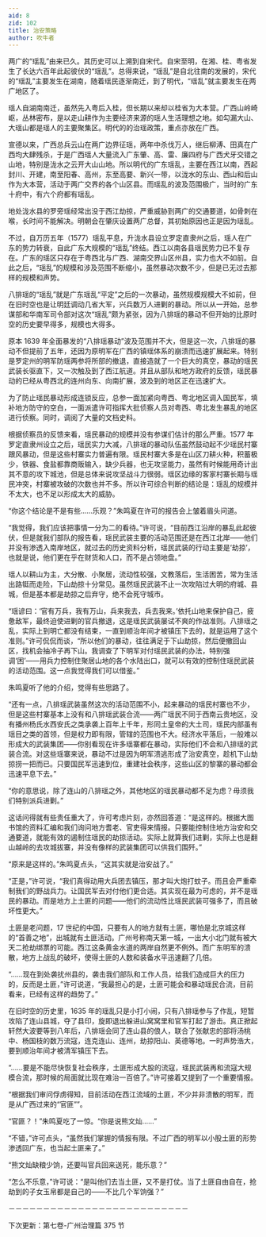 ```yaml
---
aid: 8
zid: 102
title: 治安策略
author: 吹牛者
---
```


两广的“瑶乱”由来已久。其历史可以上溯到自宋代。自宋至明，在湘、桂、粤省发生了长达六百年此起彼伏的“瑶乱”。总得来说，“瑶乱”是自北往南的发展的，宋代的“瑶乱”主要发生在湖南，随着瑶民逐渐南迁，到了明代，“瑶乱”就主要发生在两广地区了。

瑶人自湖南南迁，虽然先入粤后入桂，但长期以来却以桂省为大本营。广西山岭崎岖，丛林密布，是以走山耕作为主要经济来源的瑶人生活理想之地。如勾漏大山、大瑶山都是瑶人的主要聚集区。明代的的治瑶政策，重点亦放在广西。

宣德以来，广西总兵云山在两广边界征瑶，两年中杀伐万人，继后柳溥、田真在广西均大肆残杀，于是广西瑶人大量流入广东肇、高、雷、廉四府与广西犬牙交错之山地，特别是泷水之云开大山山地。所以明代的广东瑶乱，主要在西江以南，西起封川、开建，南至阳春、高州，东至高要、新兴一带，以泷水的东山、西山和后山作为大本营，活动于两广交界的各个山区县。而瑶乱的波及范围极广，当时的广东十府中，有六个府都有瑶乱。

地处泷水县的罗旁瑶经常出没于西江劫掠，严重威胁到两广的交通要道，如骨刺在喉，长时间不能解决。明朝会在肇庆设置两广总督，其初始原因也正是因为瑶乱。

不过，自万历五年（1577）瑶乱平息，升泷水县设立罗定直隶州之后，瑶人在广东的势力转衰，自此广东大规模的“瑶乱”终结。西江以南各县瑶民势力已不复存在。广东的瑶区只存在于粤西北与广西、湖南交界山区州县，实力也大不如前。自此之后，“瑶乱”的规模和涉及范围不断缩小，虽然暴动次数不少，但是已无过去那样的规模和声势。

八排瑶的“瑶乱”就是广东瑶乱“平定”之后的一次暴动，虽然规模规模大不如前，但在旧时空也是让明廷调动几省大军，兴兵数万人进剿的暴动。所以从一开始，总参谋部和华南军司令部对这次“瑶乱”颇为紧张，因为八排瑶的暴动不但开始的比原时空的历史要早得多，规模也大得多。

原本 1639 年全面暴发的“八排瑶暴动”波及范围并不大，但是这一次，八排瑶的暴动不但提前了五年，还因为原明军在广西的镇瑶体系的崩溃而迅速扩展起来。特别是罗定州的明军防瑶两参将所部的撤退，直接造就了一个巨大的真空，暴动的瑶民武装长驱直下，又一次触及到了西江航道。并且从部队和地方政府的反馈，瑶民暴动的已经从粤西北的连州向东、向南扩展，波及到的地区正在迅速扩大。

为了防止瑶民暴动形成连锁反应，总参一面加紧向粤西、粤北地区调入国民军，填补地方防守的空白，一面派遣许可指挥大批侦察人员对粤西、粤北发生暴乱的地区进行侦察。同时，调阅了大量的文档史料。

根据侦察员的反馈来看，瑶民暴动的规模并没有参谋们估计的那么严重。1577 年罗定直隶州设立之后，瑶民实力大减，八排瑶的暴动队伍虽然鼓动起不少瑶民村寨跟风暴动，但是这些村寨实力普遍有限。瑶民村寨大多是在山区刀耕火种，积蓄极少，铁器、食盐都靠商贩输入，缺少兵器，也无攻坚能力，虽然有时候能用奇计出其不意的攻下城池，但是总体来说攻坚战斗力很弱。瑶区边缘的客家村寨长期与瑶民冲突，村寨被攻破的次数也并不多。所以许可综合判断的结论是：瑶乱的规模并不太大，也不足以形成太大的威胁。

“你这个结论是不是有些……乐观？”朱鸣夏在许可的报告会上皱着眉头问道。

“我觉得，我们应该把事情一分为二的看待。”许可说，“目前西江沿岸的暴乱此起彼伏，但是就我们部队的报告看，瑶民武装主要的活动范围还是在西江北岸――他们并没有渗透入南岸地区，就过去的历史资料分析，瑶民武装的行动主要是‘劫掠’，也就是说，他们更在乎在财货和人口，而不是占领地盘。”

瑶人以耕山为主，大分散、小聚居，流动性较强，文教落后，生活困苦，常为生活出路铤而走险，下山劫掠十分常见。虽然瑶民武装不止一次攻陷过大明的府城、县城，但是基本都是劫掠之后弃守，绝不会死守城市。

“瑶谚曰：‘官有万兵，我有万山，兵来我去，兵去我来。’依托山地来保护自己，疲惫敌军，最终迫使进剿的官兵撤退，这是瑶民武装屡试不爽的作战准则。八排瑶之乱，实际上到明亡都没有结束，一直到顺治年间才被镇压下去的，就是运用了这个准则。”许可侃侃而谈，“所以他们的暴动，往往满足于下山劫掠，然后便撤回山区，找机会抽冷子再下山。我调查了下明军对付瑶民武装的办法，特别强调‘困’――用兵力控制住聚居山地的各个水陆出口，就可以有效的控制住瑶民武装的活动范围。这一点我觉得我们可以借鉴。”

朱鸣夏听了他的介绍，觉得有些思路了。

“还有一点，八排瑶武装虽然这次的活动范围不小，起来暴动的瑶民村寨也不少，但是这些村寨基本上没有和八排瑶武装合流――两广瑶民不同于西南云贵地区，没有播州杨氏水西安氏之类承袭上百年上千年，形同土皇帝的大土司，瑶民内部虽有瑶目之类的首领，但是权力即有限，管辖的范围也不大。经济水平落后，一般难以形成大的武装集团――你别看现在许多瑶寨都在暴动，实际他们不会和八排瑶的武装合流。对这些瑶寨来说，暴动不过是因为明军溃逃形成了治安真空，趁机下山劫掠捞一把而已。只要国民军迅速到位，重建社会秩序，这些山区的黎寨的暴动都会迅速平息下去。”

“你的意思说，除了连山的八排瑶之外，其他地区的瑶民暴动都不足为虑？毋须我们特别派兵进剿。”

这话问得就有些责任重大了，许可考虑片刻，亦然回答道：“是这样的。根据大图书馆的资料汇编和我们询问地方耆老、官吏得来情报。只要能控制住地方治安和交通要道，就能有效的遏制住瑶民的劫掠活动。实际上就算我们进剿，实际上也是翻山越岭的去攻城拔寨，并没有像样的武装集团可以供我们围歼。”

“原来是这样的。”朱鸣夏点头，“这其实就是治安战了。”

“正是，”许可说，“我们真得动用大兵团去镇压，那才叫大炮打蚊子。而且会严重牵制我们的野战兵力。让国民军去对付他们更合适。其实现在最为可虑的，并不是瑶民的暴动。而是地方上土匪的问题――他们的流动性比瑶民武装可强多了，而且破坏性更大。”

土匪是老问题，17 世纪的中国，只要有人的地方就有土匪，哪怕是北京城这样的“首善之地”，出城就有土匪活动。广州号称南天第一城，一出大小北门就有被大天二抢劫绑票的可能。西江这条黄金水道的两岸自然更不例外。而广东明军的溃散，地方上战乱的破坏，使得土匪的人数和装备水平迅速翻了几倍。

“……现在到处袭扰州县的，袭击我们部队和工作人员，给我们造成巨大的压力的，反而是土匪，”许可说道，“我最担心的是，土匪可能会和暴动瑶民合流，目前看来，已经有这样的趋势了。”

在旧时空的历史里，1635 年的瑶乱只是小打小闹，只有八排瑶参与了作乱，短暂攻陷了连山县城，夺了县印，旋即退出躲进山窝窝里和官军打起了游击。真正掀起轩然大波要等到八年后，八排瑶会同了连山县的俍人，联合了张献忠的部将汤桃中、杨国枝的数万流寇，连克连山、连州，劫掠阳山、英德等地。一时声势浩大，要到顺治年间才被清军镇压下去。

“……要是不能尽快恢复社会秩序，土匪形成大股的流寇，瑶民武装再和流寇大规模合流，那时候的局面就比现在难治一百倍了。”许可接着又提到了一个重要情报。

“根据我们审问俘虏得知，目前活动在西江流域的土匪，不少并非溃散的明军，而是从广西过来的“官匪””。

“官匪？！”朱鸣夏吃了一惊。“你是说熊文灿……”

“不错，”许可点头，“虽然我们掌握的情报有限。不过广西的明军以小股土匪的形势渗透回广东，也当起土匪来了。”

“熊文灿缺粮少饷，还要叫官兵回来送死，能乐意？”

“怎么不乐意，”许可说：“是叫他们去当土匪，又不是打仗。当了土匪自由自在，抢劫到的子女玉帛都是自己的――不比几个军饷强？”

－－－－－－－－－－－－－－－－－－－－－－－－－－

下次更新：第七卷-广州治理篇 375 节
